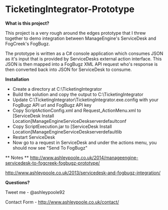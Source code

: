 **TicketingIntegrator-Prototype**
=============================

**What is this project?**

This project is a very rough around the edges prototype that I threw together to demo integration between ManageEngine's ServiceDesk and FogCreek's FogBugz.

The prototype is written as a C# console application which consumes JSON as it's input that is provided by ServiceDesks external action interface. This JSON is then mapped into a FogBugz XML API request who's response is then converted back into JSON for ServiceDesk to consume.


**Installation**
- Create a directory at C:\TicketingIntegrator
- Build the solution and copy the output to C:\TicketingIntegrator
- Update C:\TicketingIntegrator\TicketingIntegrator.exe.config with your FogBugz API url and FogBugz API key
- Copy ScriptActionConfig.xml and Request_ActionMenu.xml to [ServiceDesk Install Location]ManageEngineServiceDeskserverdefaultconf
- Copy ScriptExecution.jar to [ServiceDesk Install Location]ManageEngineServiceDeskserverdefaultlib
- Restart ServiceDesk
- Now go to a request in ServiceDesk and under the actions menu, you should now see "Send To FogBugz"


** Notes **
http://www.ashleypoole.co.uk/2014/manageengine-servicedesk-to-fogcreek-fogbugz-prototype/

http://www.ashleypoole.co.uk/2013/servicedesk-and-fogbugz-integration/


**Questions?**

Tweet me - @ashleypoole92

Contact Form - http://www.ashleypoole.co.uk/contact/



